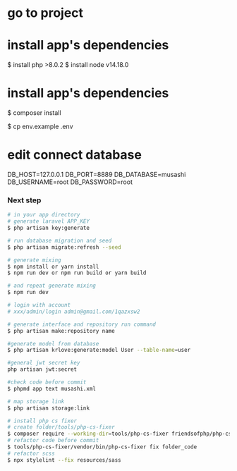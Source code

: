 # go to project

# install app's dependencies

$ install php >8.0.2
$ install node v14.18.0

# install app's dependencies

$ composer install

$ cp env.example .env

# edit connect database

DB_HOST=127.0.0.1
DB_PORT=8889
DB_DATABASE=musashi
DB_USERNAME=root
DB_PASSWORD=root

### Next step

```bash
# in your app directory
# generate laravel APP_KEY
$ php artisan key:generate

# run database migration and seed
$ php artisan migrate:refresh --seed

# generate mixing
$ npm install or yarn install
$ npm run dev or npm run build or yarn build

# and repeat generate mixing
$ npm run dev

# login with account
# xxx/admin/login admin@gmail.com/1qazxsw2

# generate interface and repository run command
$ php artisan make:repository name

#generate model from database
$ php artisan krlove:generate:model User --table-name=user

#general jwt secret key
php artisan jwt:secret

#check code before commit
$ phpmd app text musashi.xml

# map storage link
$ php artisan storage:link

# install php cs fixer
# create folder/tools/php-cs-fixer
$ composer require --working-dir=tools/php-cs-fixer friendsofphp/php-cs-fixer
# refactor code before commit
$ tools/php-cs-fixer/vendor/bin/php-cs-fixer fix folder_code
# refactor scss
$ npx stylelint --fix resources/sass
```
